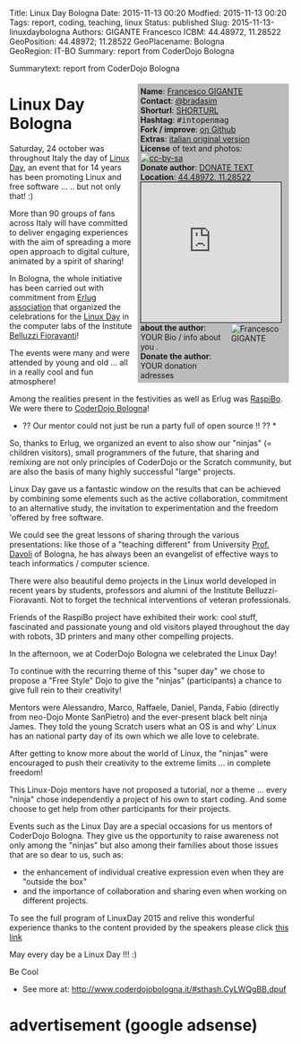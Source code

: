Title:   Linux Day Bologna
Date:    2015-11-13 00:20
Modfied: 2015-11-13 00:20
Tags:    report, coding, teaching, linux
Status: published 
Slug:    2015-11-13-linuxdaybologna
Authors: GIGANTE Francesco
ICBM: 44.48972, 11.28522              
GeoPosition: 44.48972; 11.28522
GeoPlacename: Bologna                          <!-- see https://en.wikipedia.org/wiki/Geotagging or http://geotags.com/geo/geotags2.html-->   
GeoRegion:  IT-BO
Summary: report from CoderDojo Bologna<div style="clear:both;"></div>
Summarytext: report from CoderDojo Bologna

<div style="float:right; padding: 5px; margin: 5px; background-color: #bbbbbb; width:260px;"> 
<b>Name</b>: <a href="YOUR HOMEPAGE">Francesco GIGANTE</a><br>
<b>Contact</b>: <a href="https://twitter.com/bradasim">@bradasim</a><br>
<b>Shorturl</b>: <a href="SHORTURL">SHORTURL</a><br> <!-- you can create shorturl in advance by using a service like goo.gl and http://internationalopenmagazine.org/SLUG.html -->
<b>Hashtag</b>: <tt>#intopenmag</tt><br>
<b>Fork / improve</b>: <a href="https://github.com/horstjens/internationalopenmagazine/blob/master/content/blog/2015-11-13-linuxdaybologna.md">on Github</a><br>
<b>Extras</b>: <a href="http://www.coderdojobologna.it/coderdojo-linuxday/">italian original version</a><br> <!-- additional material, translations, video, audio etc you want to hint at -->
<b>License</b> of text and photos:<br>
<a href="https://creativecommons.org/licenses/by-sa/4.0/"><img src="http://internationalopenmagazine.org/images/ccbysa88x31.png" alt="cc-by-sa"></a><br>
<b>Donate author</b>: <a href="DONATE URL">DONATE TEXT</a><br>
<b>Location</b>: <a href="http://www.openstreetmap.org/?mlat=44.48972&amp;mlon=11.28522#map=17/44.48972/11.28522">44.48972, 11.28522</a><br> 
<iframe width="250" height="250" frameborder="0" scrolling="no" marginheight="0" marginwidth="0" src="http://www.openstreetmap.org/export/embed.html?bbox=11.278141736984251%2C44.48648694784601%2C11.292303800582886%2C44.492954321089925&amp;layer=mapnik&amp;marker=44.48972072410906%2C11.28522276878357" style="border: 1px solid black"></iframe><br>
<img src="/images/Matrim_Michele_20080920-231902.jpg" alt="Francesco GIGANTE" width="100" align="right">
<b>about the author</b>: YOUR Bio / info about you .<br>
<b>Donate the author</b>: YOUR donation adresses<br>
</div>

# Linux Day Bologna


Saturday, 24 october was throughout Italy the day of [Linux Day](http://www.linuxday.it/), an event that for 14 years has been promoting Linux and free software ... .. but not only that! :)

More than 90 groups of fans across Italy will have committed to deliver engaging experiences with the aim of spreading a more open approach to digital culture, animated by a spirit of sharing!

In Bologna, the whole initiative has been carried out with commitment from [Erlug association](http://www.erlug.linux.it/) that organized the celebrations for the [Linux Day](http://erlug.linux.it/linuxday/2015/) in the computer labs of the Institute [Belluzzi Fioravanti](http://www.belluzzifioravanti.it/)!

The events were many and were attended by young and old ... all in a really cool and fun atmosphere!

Among the realities present in the festivities as well as Erlug was [RaspiBo](http://www.raspibo.org/). We were there to [CoderDojo Bologna](http://www.coderdojobologna.it/)!


* ?? Our mentor could not just be run a party full of open source !! ?? *

So, thanks to Erlug, we organized an event to also show our "ninjas" (= children visitors), small programmers of the future, that sharing and remixing are not only principles of CoderDojo or the Scratch community, but are also the basis of many highly successful "large" projects. 

Linux Day gave us a fantastic window on the results that can be achieved by combining some elements such as the active collaboration, commitment to an alternative study, the invitation to experimentation and the freedom 'offered by free software.

We could see the great lessons of sharing through the various presentations: like those of a "teaching different" from University [Prof. Davoli](https://it.wikipedia.org/wiki/Renzo_Davoli) of Bologna, he has always been an evangelist of effective ways to teach informatics / computer science.

There were also beautiful demo projects in the Linux world developed in recent years by students, professors and alumni of the Institute Belluzzi-Fioravanti. Not to forget the technical interventions of veteran professionals.

Friends of the RaspiBo project have exhibited their work: cool stuff, fascinated and  passionate young and old visitors played throughout the day with robots, 3D printers and many other compelling projects.

In the afternoon, we at CoderDojo Bologna we celebrated the Linux Day!

To continue with the recurring theme of this "super day" we chose to propose a "Free Style" Dojo to give the "ninjas" (participants) a chance to give full rein to their creativity!

Mentors were Alessandro, Marco, Raffaele, Daniel, Panda, Fabio (directly from neo-Dojo Monte SanPietro) and the ever-present black belt ninja James. They  told the young Scratch users what an OS is and why' Linux has an national party day of its own which we alle love to celebrate.

After getting to know more about the world of Linux, the "ninjas" were encouraged to push their creativity to the extreme limits  ... in complete freedom!

This Linux-Dojo mentors have not proposed a tutorial, nor a theme ... every "ninja" chose independently a project of his own to start coding. And some choose to get help from other participants for their projects.


Events such as the Linux Day are a special occasions for us mentors of CoderDojo Bologna. They give us the opportunity to raise awareness not only among the "ninjas" but also among their families about those issues that are so dear to us, such as:
  * the enhancement of individual creative expression even when they are "outside the box"
  * and the importance of collaboration and sharing even when working on different projects.

To see the full program of LinuxDay 2015 and relive this wonderful experience thanks to the content provided by the speakers please click [this link](http://erlug.linux.it/linuxday/2015/index.html#programma)

May every day be a Linux Day !!! :)

Be Cool

- See more at: <http://www.coderdojobologna.it/#sthash.CyLWQgBB.dpuf>

 
# advertisement (google adsense) 

